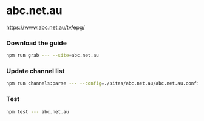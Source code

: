# abc.net.au

https://www.abc.net.au/tv/epg/

### Download the guide

```sh
npm run grab --- --site=abc.net.au
```

### Update channel list

```sh
npm run channels:parse --- --config=./sites/abc.net.au/abc.net.au.config.js --output=./sites/abc.net.au/abc.net.au.channels.xml
```

### Test

```sh
npm test --- abc.net.au
```
